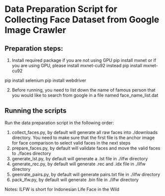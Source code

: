 # Data Preparation Script for Collecting Face Dataset from Google Image Crawler
## Preparation steps:

1. Install required package
if you are not using GPU
pip install mxnet 
or if you are using GPU, please install mxnet-cu92 instead
pip install mxnet-cu92 

pip install selenium
pip install webdriver

2. Before running, you need to list down  the name of famous person that you would like to search from google in a file named face_name_list.dat
## Running the scripts
Run the data preparation script in the following order:

1. collect_faces.py, by default will generate all raw faces into ./downloads directory. You need to make sure that the first file is the anchor image for face comparison to select valid faces in the next steps
2. prepare_faces.py, by default will validate faces and move the valid faces to ./faces directory
3. generate_lst.py, by default will generate a .lst file in ./ilfw directory
4. generate_rec.py, by default will generate .rec and .idx file in ./ilfw directory
5. geenrate_pairs.py, by default will generate pairs.txt file in ./ilfw directory
6. pack_lfw.py, by default will generate .bin file in ./ilfw directory

Notes: ILFW is short for Indonesian Life Face in the Wild


